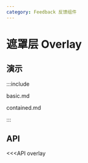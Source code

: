 ```yaml
---
category: Feedback 反馈组件
---
```


# 遮罩层 Overlay

## 演示

:::include

basic.md

contained.md

:::

## API

<<<API overlay